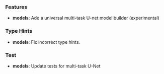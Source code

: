 ### Features

- **models**: Add a universal multi-task U-net model builder (experimental)

### Type Hints

- **models**: Fix incorrect type hints.

### Test

- **models**: Update tests for multi-task U-Net
